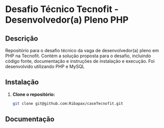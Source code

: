 # Desafio Técnico Tecnofit - Desenvolvedor(a) Pleno PHP

## Descrição
Repositório para o desafio técnico da vaga de desenvolvedor(a) pleno em PHP na Tecnofit. Contém a solução proposta para o desafio, incluindo código fonte, documentação e instruções de instalação e execução. Foi desenvolvido utilizando PHP e MySQL

## Instalação
1. **Clone o repositório:**
   ```bash
   git clone git@github.com:Ribapax/caseTecnofit.git

## Documentação

